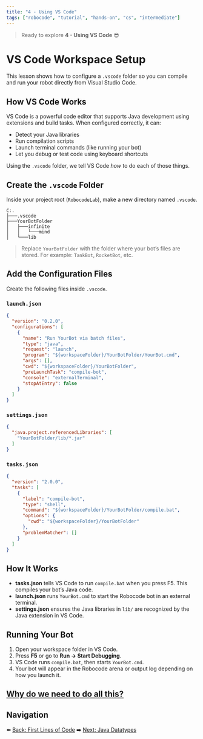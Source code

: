 ```yaml
---
title: "4 - Using VS Code"
tags: ["robocode", "tutorial", "hands-on", "cs", "intermediate"]
---
```


> Ready to explore **4 - Using VS Code** 😎

# VS Code Workspace Setup

This lesson shows how to configure a `.vscode` folder so you can compile and run your robot directly from Visual Studio Code.

## How VS Code Works

VS Code is a powerful code editor that supports Java development using extensions and build tasks. When configured correctly, it can:

* Detect your Java libraries
* Run compilation scripts
* Launch terminal commands (like running your bot)
* Let you debug or test code using keyboard shortcuts

Using the `.vscode` folder, we tell VS Code *how* to do each of those things.

## Create the `.vscode` Folder

Inside your project root (`RobocodeLab`), make a new directory named `.vscode`.

```
C:.
├───.vscode
├───YourBotFolder
│   ├───infinite
│   │   └───mind
│   └───lib
```

> Replace `YourBotFolder` with the folder where your bot’s files are stored. For example: `TankBot`, `RocketBot`, etc.

## Add the Configuration Files

Create the following files inside `.vscode`.

### `launch.json`

```json
{
  "version": "0.2.0",
  "configurations": [
    {
      "name": "Run YourBot via batch files",
      "type": "java",
      "request": "launch",
      "program": "${workspaceFolder}/YourBotFolder/YourBot.cmd",
      "args": [],
      "cwd": "${workspaceFolder}/YourBotFolder",
      "preLaunchTask": "compile-bot",
      "console": "externalTerminal",
      "stopAtEntry": false
    }
  ]
}
```

### `settings.json`

```json
{
  "java.project.referencedLibraries": [
    "YourBotFolder/lib/*.jar"
  ]
}
```

### `tasks.json`

```json
{
  "version": "2.0.0",
  "tasks": [
    {
      "label": "compile-bot",
      "type": "shell",
      "command": "${workspaceFolder}/YourBotFolder/compile.bat",
      "options": {
        "cwd": "${workspaceFolder}/YourBotFolder"
      },
      "problemMatcher": []
    }
  ]
}
```

## How It Works

* **tasks.json** tells VS Code to run `compile.bat` when you press F5. This compiles your bot’s Java code.
* **launch.json** runs `YourBot.cmd` to start the Robocode bot in an external terminal.
* **settings.json** ensures the Java libraries in `lib/` are recognized by the Java extension in VS Code.

## Running Your Bot

1. Open your workspace folder in VS Code.
2. Press **F5** or go to **Run → Start Debugging**.
3. VS Code runs `compile.bat`, then starts `YourBot.cmd`.
4. Your bot will appear in the Robocode arena or output log depending on how you launch it.

[Why do we need to do all this?](/robocode/bread)
---

## Navigation

⬅️ [Back: First Lines of Code](/robocode/Day-2/02_first_lines)
➡️ [Next: Java Datatypes](/robocode/Day-3/00_variables_and_datatypes)


